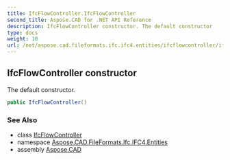 ```yaml
---
title: IfcFlowController.IfcFlowController
second_title: Aspose.CAD for .NET API Reference
description: IfcFlowController constructor. The default constructor
type: docs
weight: 10
url: /net/aspose.cad.fileformats.ifc.ifc4.entities/ifcflowcontroller/ifcflowcontroller/
---
```

## IfcFlowController constructor

The default constructor.

```csharp
public IfcFlowController()
```

### See Also

* class [IfcFlowController](../)
* namespace [Aspose.CAD.FileFormats.Ifc.IFC4.Entities](../../ifcflowcontroller/)
* assembly [Aspose.CAD](../../../)



